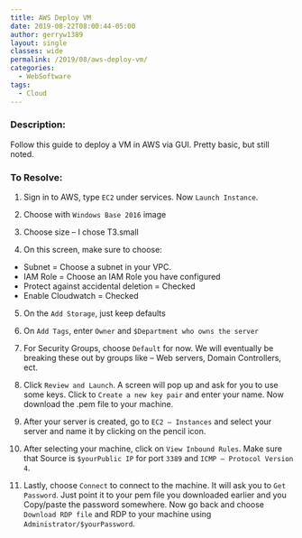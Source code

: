 ```yaml
---
title: AWS Deploy VM
date: 2019-08-22T08:00:44-05:00
author: gerryw1389
layout: single
classes: wide
permalink: /2019/08/aws-deploy-vm/
categories:
  - WebSoftware
tags:
  - Cloud
---
```

<!--more-->

### Description:

Follow this guide to deploy a VM in AWS via GUI. Pretty basic, but still noted.

### To Resolve:

1.	Sign in to AWS, type `EC2` under services. Now `Launch Instance`.

2.	Choose with `Windows Base 2016` image

3.	Choose size – I chose T3.small

4.	On this screen, make sure to choose:
   - Subnet = Choose a subnet in your VPC.
   - IAM Role = Choose an IAM Role you have configured
   - Protect against accidental deletion = Checked
   - Enable Cloudwatch = Checked

5.	On the `Add Storage`, just keep defaults

6.	On `Add Tags`, enter `Owner` and `$Department who owns the server`

7.	For Security Groups, choose `Default` for now. We will eventually be breaking these out by groups like – Web servers, Domain Controllers, ect.

8.	Click `Review and Launch`. A screen will pop up and ask for you to use some keys. Click to `Create a new key pair` and enter your name. Now download the .pem file to your machine.

9.	After your server is created, go to `EC2 – Instances` and select your server and name it by clicking on the pencil icon.

10.	After selecting your machine, click on `View Inbound Rules`. Make sure that Source is `$yourPublic IP` for port `3389` and `ICMP – Protocol Version 4`. 

11. Lastly, choose `Connect` to connect to the machine. It will ask you to `Get Password`. Just point it to your pem file you downloaded earlier and you Copy/paste the password somewhere. Now go back and choose `Download RDP file` and RDP to your machine using `Administrator/$yourPassword`. 